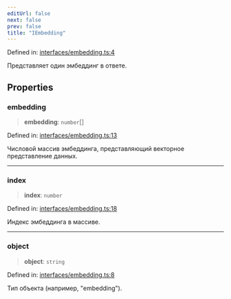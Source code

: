 ```yaml
---
editUrl: false
next: false
prev: false
title: "IEmbedding"
---
```


Defined in: [interfaces/embedding.ts:4](https://github.com/zloishavrin/gigachat-node/blob/47c78eac26545b84775109a9c57c188ab4eaef6c/src/interfaces/embedding.ts#L4)

Представляет один эмбеддинг в ответе.

## Properties

### embedding

> **embedding**: `number`[]

Defined in: [interfaces/embedding.ts:13](https://github.com/zloishavrin/gigachat-node/blob/47c78eac26545b84775109a9c57c188ab4eaef6c/src/interfaces/embedding.ts#L13)

Числовой массив эмбеддинга, представляющий векторное представление данных.

***

### index

> **index**: `number`

Defined in: [interfaces/embedding.ts:18](https://github.com/zloishavrin/gigachat-node/blob/47c78eac26545b84775109a9c57c188ab4eaef6c/src/interfaces/embedding.ts#L18)

Индекс эмбеддинга в массиве.

***

### object

> **object**: `string`

Defined in: [interfaces/embedding.ts:8](https://github.com/zloishavrin/gigachat-node/blob/47c78eac26545b84775109a9c57c188ab4eaef6c/src/interfaces/embedding.ts#L8)

Тип объекта (например, "embedding").
